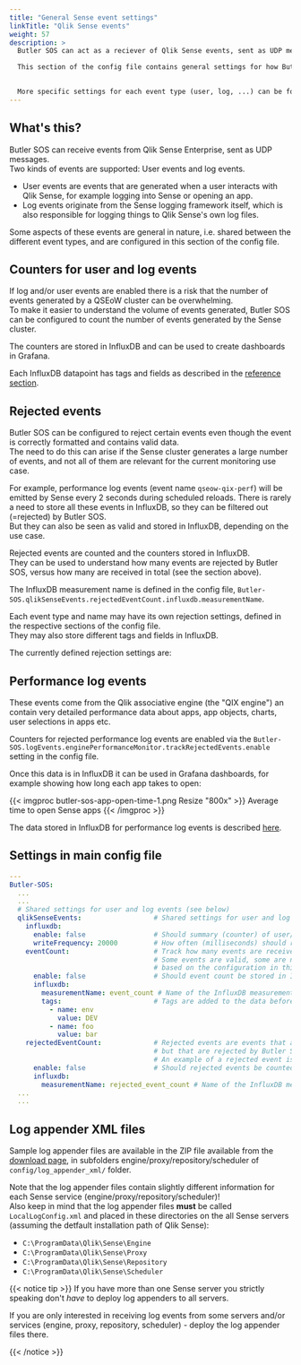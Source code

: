```yaml
---
title: "General Sense event settings"
linkTitle: "Qlik Sense events"
weight: 57
description: >
  Butler SOS can act as a reciever of Qlik Sense events, sent as UDP messages from Qlik Sense Enterprise.  

  This section of the config file contains general settings for how Butler SOS should handle these events.

  
  More specific settings for each event type (user, log, ...) can be found in the respective sections of the config file.
---
```


## What's this?

Butler SOS can receive events from Qlik Sense Enterprise, sent as UDP messages.  
Two kinds of events are supported: User events and log events.

- User events are events that are generated when a user interacts with Qlik Sense, for example logging into Sense or opening an app.
- Log events originate from the Sense logging framework itself, which is also responsible for logging things to Qlik Sense's own log files.

Some aspects of these events are general in nature, i.e. shared between the different event types, and are configured in this section of the config file.

## Counters for user and log events

If log and/or user events are enabled there is a risk that the number of events generated by a QSEoW cluster can be overwhelming.  
To make it easier to understand the volume of events generated, Butler SOS can be configured to count the number of events generated by the Sense cluster.

The counters are stored in InfluxDB and can be used to create dashboards in Grafana.

Each InfluxDB datapoint has tags and fields as described in the [reference section](/docs/reference/available_metrics/influxdb/#event-counters).  

## Rejected events

Butler SOS can be configured to reject certain events even though the event is correctly formatted and contains valid data.  
The need to do this can arise if the Sense cluster generates a large number of events, and not all of them are relevant for the current monitoring use case.

For example, performance log events (event name `qseow-qix-perf`) will be emitted by Sense every 2 seconds during scheduled reloads.
There is rarely a need to store all these events in InfluxDB, so they can be filtered out (=rejected) by Butler SOS.  
But they can also be seen as valid and stored in InfluxDB, depending on the use case.

Rejected events are counted and the counters stored in InfluxDB.  
They can be used to understand how many events are rejected by Butler SOS, versus how many are received in total (see the section above).

The InfluxDB measurement name is defined in the config file, `Butler-SOS.qlikSenseEvents.rejectedEventCount.influxdb.measurementName`.

Each event type and name may have its own rejection settings, defined in the respective sections of the config file.  
They may also store different tags and fields in InfluxDB.

The currently defined rejection settings are:

## Performance log events

These events come from the Qlik associative engine (the "QIX engine") an contain very detailed performance data about apps, app objects, charts, user selections in apps etc.

Counters for rejected performance log events are enabled via the `Butler-SOS.logEvents.enginePerformanceMonitor.trackRejectedEvents.enable` setting in the config file.  

Once this data is in InfluxDB it can be used in Grafana dashboards, for example showing how long each app takes to open:

{{< imgproc butler-sos-app-open-time-1.png Resize "800x" >}}
Average time to open Sense apps
{{< /imgproc >}}

The data stored in InfluxDB for performance log events is described [here](http://localhost:1313/docs/reference/available_metrics/influxdb/#source-engine-service-performance-related-events).

## Settings in main config file

```yaml
---
Butler-SOS:
  ...
  ...
  # Shared settings for user and log events (see below)
  qlikSenseEvents:                  # Shared settings for user and log events (see below)
    influxdb:
      enable: false                 # Should summary (counter) of user/log events, and rejected events be stored in InfluxDB?
      writeFrequency: 20000         # How often (milliseconds) should rejected event count be written to InfluxDB?  
    eventCount:                     # Track how many events are received from Sense.
                                    # Some events are valid, some are not. Of the valid events, some are rejected by Butler SOS
                                    # based on the configuration in this file. 
      enable: false                 # Should event count be stored in InfluxDB?
      influxdb:
        measurementName: event_count # Name of the InfluxDB measurement where event count is stored
        tags:                       # Tags are added to the data before it's stored in InfluxDB
          - name: env
            value: DEV
          - name: foo
            value: bar
    rejectedEventCount:             # Rejected events are events that are received from Sense, that are correctly formatted, 
                                    # but that are rejected by Butler SOS based on the configuration in this file. 
                                    # An example of a rejected event is a performance log event that is filtered out by Butler SOS.
      enable: false                 # Should rejected events be counted and stored in InfluxDB?
      influxdb:
        measurementName: rejected_event_count # Name of the InfluxDB measurement where rejected event count is stored
  ...
  ...
```

## Log appender XML files

Sample log appender files are available in the ZIP file available from the [download page](https://github.com/ptarmiganlabs/butler-sos/releases), in subfolders engine/proxy/repository/scheduler of `config/log_appender_xml/` folder.  

Note that the log appender files contain slightly different information for each Sense service (engine/proxy/repository/scheduler)!  
Also keep in mind that the log appender files **must** be called `LocalLogConfig.xml` and placed in these directories on the all Sense servers (assuming the detfault installation path of Qlik Sense):  

- `C:\ProgramData\Qlik\Sense\Engine`
- `C:\ProgramData\Qlik\Sense\Proxy`
- `C:\ProgramData\Qlik\Sense\Repository`
- `C:\ProgramData\Qlik\Sense\Scheduler`

{{< notice tip >}}
If you have more than one Sense server you strictly speaking don't *have* to deploy log appenders to all servers.

If you are only interested in receiving log events from some servers and/or services (engine, proxy, repository, scheduler) - deploy the log appender files there.

{{< /notice >}}
